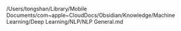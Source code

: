 /Users/tongshan/Library/Mobile Documents/com~apple~CloudDocs/Obsidian/Knowledge/Machine Learning/Deep Learning/NLP/NLP General.md